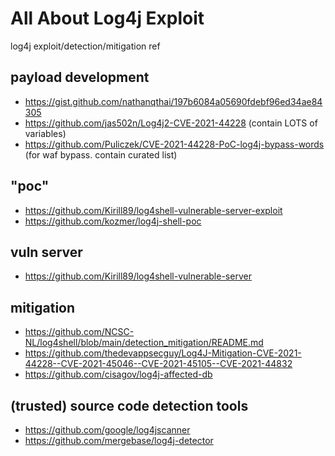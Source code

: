 # All About Log4j Exploit

log4j exploit/detection/mitigation ref

## payload development
- https://gist.github.com/nathanqthai/197b6084a05690fdebf96ed34ae84305
- https://github.com/jas502n/Log4j2-CVE-2021-44228 (contain LOTS of variables)
- https://github.com/Puliczek/CVE-2021-44228-PoC-log4j-bypass-words (for waf bypass. contain curated list)
## "poc"
- https://github.com/Kirill89/log4shell-vulnerable-server-exploit
- https://github.com/kozmer/log4j-shell-poc
## vuln server
- https://github.com/Kirill89/log4shell-vulnerable-server
## mitigation
- https://github.com/NCSC-NL/log4shell/blob/main/detection_mitigation/README.md
- https://github.com/thedevappsecguy/Log4J-Mitigation-CVE-2021-44228--CVE-2021-45046--CVE-2021-45105--CVE-2021-44832
- https://github.com/cisagov/log4j-affected-db
## (trusted) source code detection tools
- https://github.com/google/log4jscanner
- https://github.com/mergebase/log4j-detector
